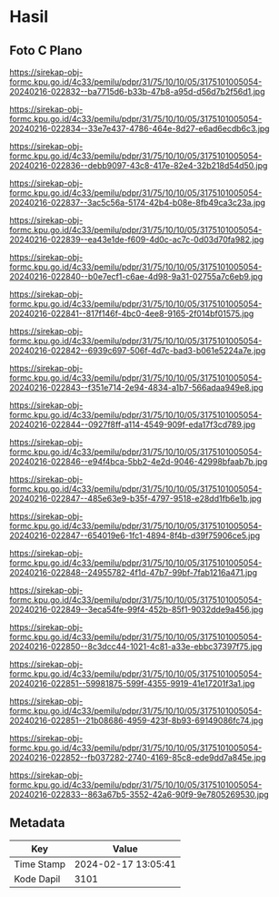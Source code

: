 # Hasil

## Foto C Plano

https://sirekap-obj-formc.kpu.go.id/4c33/pemilu/pdpr/31/75/10/10/05/3175101005054-20240216-022832--ba7715d6-b33b-47b8-a95d-d56d7b2f56d1.jpg

https://sirekap-obj-formc.kpu.go.id/4c33/pemilu/pdpr/31/75/10/10/05/3175101005054-20240216-022834--33e7e437-4786-464e-8d27-e6ad6ecdb6c3.jpg

https://sirekap-obj-formc.kpu.go.id/4c33/pemilu/pdpr/31/75/10/10/05/3175101005054-20240216-022836--debb9097-43c8-417e-82e4-32b218d54d50.jpg

https://sirekap-obj-formc.kpu.go.id/4c33/pemilu/pdpr/31/75/10/10/05/3175101005054-20240216-022837--3ac5c56a-5174-42b4-b08e-8fb49ca3c23a.jpg

https://sirekap-obj-formc.kpu.go.id/4c33/pemilu/pdpr/31/75/10/10/05/3175101005054-20240216-022839--ea43e1de-f609-4d0c-ac7c-0d03d70fa982.jpg

https://sirekap-obj-formc.kpu.go.id/4c33/pemilu/pdpr/31/75/10/10/05/3175101005054-20240216-022840--b0e7ecf1-c6ae-4d98-9a31-02755a7c6eb9.jpg

https://sirekap-obj-formc.kpu.go.id/4c33/pemilu/pdpr/31/75/10/10/05/3175101005054-20240216-022841--817f146f-4bc0-4ee8-9165-2f014bf01575.jpg

https://sirekap-obj-formc.kpu.go.id/4c33/pemilu/pdpr/31/75/10/10/05/3175101005054-20240216-022842--6939c697-506f-4d7c-bad3-b061e5224a7e.jpg

https://sirekap-obj-formc.kpu.go.id/4c33/pemilu/pdpr/31/75/10/10/05/3175101005054-20240216-022843--f351e714-2e94-4834-a1b7-566adaa949e8.jpg

https://sirekap-obj-formc.kpu.go.id/4c33/pemilu/pdpr/31/75/10/10/05/3175101005054-20240216-022844--0927f8ff-a114-4549-909f-eda17f3cd789.jpg

https://sirekap-obj-formc.kpu.go.id/4c33/pemilu/pdpr/31/75/10/10/05/3175101005054-20240216-022846--e94f4bca-5bb2-4e2d-9046-42998bfaab7b.jpg

https://sirekap-obj-formc.kpu.go.id/4c33/pemilu/pdpr/31/75/10/10/05/3175101005054-20240216-022847--485e63e9-b35f-4797-9518-e28dd1fb6e1b.jpg

https://sirekap-obj-formc.kpu.go.id/4c33/pemilu/pdpr/31/75/10/10/05/3175101005054-20240216-022847--654019e6-1fc1-4894-8f4b-d39f75906ce5.jpg

https://sirekap-obj-formc.kpu.go.id/4c33/pemilu/pdpr/31/75/10/10/05/3175101005054-20240216-022848--24955782-4f1d-47b7-99bf-7fab1216a471.jpg

https://sirekap-obj-formc.kpu.go.id/4c33/pemilu/pdpr/31/75/10/10/05/3175101005054-20240216-022849--3eca54fe-99f4-452b-85f1-9032dde9a456.jpg

https://sirekap-obj-formc.kpu.go.id/4c33/pemilu/pdpr/31/75/10/10/05/3175101005054-20240216-022850--8c3dcc44-1021-4c81-a33e-ebbc37397f75.jpg

https://sirekap-obj-formc.kpu.go.id/4c33/pemilu/pdpr/31/75/10/10/05/3175101005054-20240216-022851--59981875-599f-4355-9919-41e17201f3a1.jpg

https://sirekap-obj-formc.kpu.go.id/4c33/pemilu/pdpr/31/75/10/10/05/3175101005054-20240216-022851--21b08686-4959-423f-8b93-69149086fc74.jpg

https://sirekap-obj-formc.kpu.go.id/4c33/pemilu/pdpr/31/75/10/10/05/3175101005054-20240216-022852--fb037282-2740-4169-85c8-ede9dd7a845e.jpg

https://sirekap-obj-formc.kpu.go.id/4c33/pemilu/pdpr/31/75/10/10/05/3175101005054-20240216-022833--863a67b5-3552-42a6-90f9-9e7805269530.jpg


## Metadata

| Key        | Value               |
| ---------- | ------------------- |
| Time Stamp | 2024-02-17 13:05:41 |
| Kode Dapil | 3101                |



